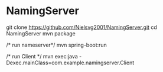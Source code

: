 # NamingServer

git clone https://github.com/Nielsvg2001/NamingServer.git
cd NamingServer
mvn package

/* run nameserver*/
mvn spring-boot:run

/* run Client */
mvn exec:java -Dexec.mainClass=com.example.namingserver.Client
